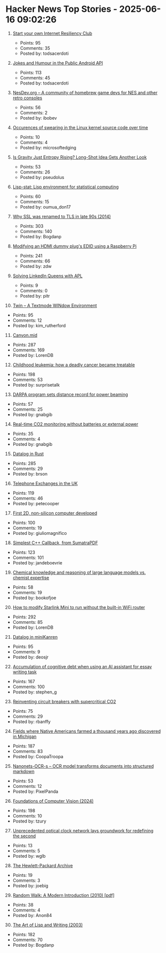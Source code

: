 # Hacker News Top Stories - 2025-06-16 09:02:26

1. [Start your own Internet Resiliency Club](https://bowshock.nl/irc/)
   - Points: 95
   - Comments: 35
   - Posted by: todsacerdoti

2. [Jokes and Humour in the Public Android API](https://voxelmanip.se/2025/06/14/jokes-and-humour-in-the-public-android-api/)
   - Points: 113
   - Comments: 45
   - Posted by: todsacerdoti

3. [NesDev.org – A community of homebrew game devs for NES and other retro consoles](https://www.nesdev.org/)
   - Points: 56
   - Comments: 2
   - Posted by: ibobev

4. [Occurences of swearing in the Linux kernel source code over time](https://www.vidarholen.net/contents/wordcount/#fuck*,shit*,damn*,idiot*,retard*,crap*)
   - Points: 10
   - Comments: 4
   - Posted by: microsoftedging

5. [Is Gravity Just Entropy Rising? Long-Shot Idea Gets Another Look](https://www.quantamagazine.org/is-gravity-just-entropy-rising-long-shot-idea-gets-another-look-20250613/)
   - Points: 53
   - Comments: 26
   - Posted by: pseudolus

6. [Lisp-stat: Lisp environment for statistical computing](https://lisp-stat.dev/about/)
   - Points: 60
   - Comments: 15
   - Posted by: oumua_don17

7. [Why SSL was renamed to TLS in late 90s (2014)](https://tim.dierks.org/2014/05/security-standards-and-name-changes-in.html)
   - Points: 303
   - Comments: 140
   - Posted by: Bogdanp

8. [Modifying an HDMI dummy plug's EDID using a Raspberry Pi](https://www.downtowndougbrown.com/2025/06/modifying-an-hdmi-dummy-plugs-edid-using-a-raspberry-pi/)
   - Points: 241
   - Comments: 66
   - Posted by: zdw

9. [Solving LinkedIn Queens with APL](https://pitr.ca/2025-06-14-queens)
   - Points: 9
   - Comments: 0
   - Posted by: pitr

10. [Twin – A Textmode WINdow Environment](https://github.com/cosmos72/twin)
   - Points: 95
   - Comments: 12
   - Posted by: kim_rutherford

11. [Canyon.mid](https://canyonmid.com/)
   - Points: 287
   - Comments: 169
   - Posted by: LorenDB

12. [Childhood leukemia: how a deadly cancer became treatable](https://ourworldindata.org/childhood-leukemia-treatment-history)
   - Points: 198
   - Comments: 53
   - Posted by: surprisetalk

13. [DARPA program sets distance record for power beaming](https://www.darpa.mil/news/2025/darpa-program-distance-record-power-beaming)
   - Points: 57
   - Comments: 25
   - Posted by: gnabgib

14. [Real-time CO2 monitoring without batteries or external power](https://news.kaist.ac.kr/newsen/html/news/?mode=V&mng_no=47450)
   - Points: 35
   - Comments: 4
   - Posted by: gnabgib

15. [Datalog in Rust](https://github.com/frankmcsherry/blog/blob/master/posts/2025-06-03.md)
   - Points: 285
   - Comments: 29
   - Posted by: brson

16. [Telephone Exchanges in the UK](https://telephone-exchanges.org.uk/)
   - Points: 119
   - Comments: 46
   - Posted by: petecooper

17. [First 2D, non-silicon computer developed](https://www.psu.edu/news/research/story/worlds-first-2d-non-silicon-computer-developed)
   - Points: 100
   - Comments: 19
   - Posted by: giuliomagnifico

18. [Simplest C++ Callback, from SumatraPDF](https://blog.kowalczyk.info/a-stsj/simplest-c-callback-from-sumatrapdf.html)
   - Points: 123
   - Comments: 101
   - Posted by: jandeboevrie

19. [Chemical knowledge and reasoning of large language models vs. chemist expertise](https://www.nature.com/articles/s41557-025-01815-x)
   - Points: 58
   - Comments: 19
   - Posted by: bookofjoe

20. [How to modify Starlink Mini to run without the built-in WiFi router](https://olegkutkov.me/2025/06/15/how-to-modify-starlink-mini-to-run-without-the-built-in-wifi-router/)
   - Points: 292
   - Comments: 85
   - Posted by: LorenDB

21. [Datalog in miniKanren](https://deosjr.github.io/dynamicland/datalog.html)
   - Points: 95
   - Comments: 9
   - Posted by: deosjr

22. [Accumulation of cognitive debt when using an AI assistant for essay writing task](https://arxiv.org/abs/2506.08872)
   - Points: 167
   - Comments: 100
   - Posted by: stephen_g

23. [Reinventing circuit breakers with supercritical CO2](https://spectrum.ieee.org/sf6-gas-replacement)
   - Points: 75
   - Comments: 29
   - Posted by: rbanffy

24. [Fields where Native Americans farmed a thousand years ago discovered in Michigan](https://www.smithsonianmag.com/smart-news/massive-field-where-native-american-farmers-grew-corn-beans-and-squash-1000-years-ago-discovered-in-michigan-180986758/)
   - Points: 187
   - Comments: 83
   - Posted by: CoopaTroopa

25. [Nanonets-OCR-s – OCR model transforms documents into structured markdown](https://huggingface.co/nanonets/Nanonets-OCR-s)
   - Points: 53
   - Comments: 12
   - Posted by: PixelPanda

26. [Foundations of Computer Vision (2024)](https://visionbook.mit.edu)
   - Points: 198
   - Comments: 10
   - Posted by: tzury

27. [Unprecedented optical clock network lays groundwork for redefining the second](https://phys.org/news/2025-06-unprecedented-optical-clock-network-lays.html)
   - Points: 13
   - Comments: 5
   - Posted by: wglb

28. [The Hewlett-Packard Archive](https://hparchive.com)
   - Points: 19
   - Comments: 3
   - Posted by: joebig

29. [Random Walk: A Modern Introduction (2010) [pdf]](https://www.math.uchicago.edu/~lawler/srwbook.pdf)
   - Points: 38
   - Comments: 4
   - Posted by: Anon84

30. [The Art of Lisp and Writing (2003)](https://www.dreamsongs.com/ArtOfLisp.html)
   - Points: 182
   - Comments: 70
   - Posted by: Bogdanp

